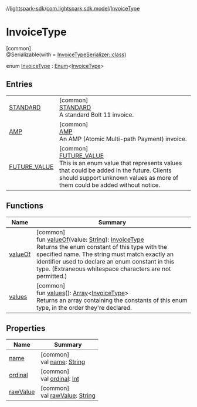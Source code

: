 //[lightspark-sdk](../../../index.md)/[com.lightspark.sdk.model](../index.md)/[InvoiceType](index.md)

# InvoiceType

[common]\
@Serializable(with = [InvoiceTypeSerializer::class](../-invoice-type-serializer/index.md))

enum [InvoiceType](index.md) : [Enum](https://kotlinlang.org/api/latest/jvm/stdlib/kotlin/-enum/index.html)&lt;[InvoiceType](index.md)&gt;

## Entries

| | |
|---|---|
| [STANDARD](-s-t-a-n-d-a-r-d/index.md) | [common]<br>[STANDARD](-s-t-a-n-d-a-r-d/index.md)<br>A standard Bolt 11 invoice. |
| [AMP](-a-m-p/index.md) | [common]<br>[AMP](-a-m-p/index.md)<br>An AMP (Atomic Multi-path Payment) invoice. |
| [FUTURE_VALUE](-f-u-t-u-r-e_-v-a-l-u-e/index.md) | [common]<br>[FUTURE_VALUE](-f-u-t-u-r-e_-v-a-l-u-e/index.md)<br>This is an enum value that represents values that could be added in the future. Clients should support unknown values as more of them could be added without notice. |

## Functions

| Name | Summary |
|---|---|
| [valueOf](value-of.md) | [common]<br>fun [valueOf](value-of.md)(value: [String](https://kotlinlang.org/api/latest/jvm/stdlib/kotlin/-string/index.html)): [InvoiceType](index.md)<br>Returns the enum constant of this type with the specified name. The string must match exactly an identifier used to declare an enum constant in this type. (Extraneous whitespace characters are not permitted.) |
| [values](values.md) | [common]<br>fun [values](values.md)(): [Array](https://kotlinlang.org/api/latest/jvm/stdlib/kotlin/-array/index.html)&lt;[InvoiceType](index.md)&gt;<br>Returns an array containing the constants of this enum type, in the order they're declared. |

## Properties

| Name | Summary |
|---|---|
| [name](../../com.lightspark.sdk.requester/-server-environment/-p-r-o-d/index.md#-372974862%2FProperties%2F-962664521) | [common]<br>val [name](../../com.lightspark.sdk.requester/-server-environment/-p-r-o-d/index.md#-372974862%2FProperties%2F-962664521): [String](https://kotlinlang.org/api/latest/jvm/stdlib/kotlin/-string/index.html) |
| [ordinal](../../com.lightspark.sdk.requester/-server-environment/-p-r-o-d/index.md#-739389684%2FProperties%2F-962664521) | [common]<br>val [ordinal](../../com.lightspark.sdk.requester/-server-environment/-p-r-o-d/index.md#-739389684%2FProperties%2F-962664521): [Int](https://kotlinlang.org/api/latest/jvm/stdlib/kotlin/-int/index.html) |
| [rawValue](raw-value.md) | [common]<br>val [rawValue](raw-value.md): [String](https://kotlinlang.org/api/latest/jvm/stdlib/kotlin/-string/index.html) |
